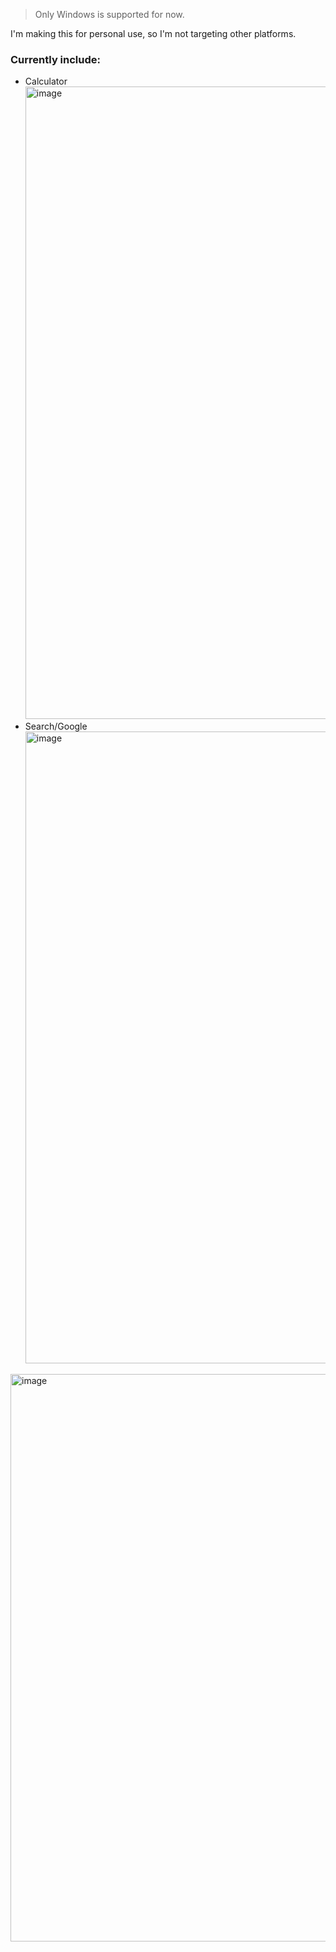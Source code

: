 > Only Windows is supported for now.

I&apos;m making this for personal use, so I&apos;m not targeting other platforms.
### Currently include:
- Calculator
  <img width="1917" height="1012" alt="image" src="https://github.com/user-attachments/assets/b4694279-139d-4e5a-9e54-00e27c445189" />
- Search/Google
  <img width="1918" height="1011" alt="image" src="https://github.com/user-attachments/assets/7abe67ce-75ec-4ac0-96ca-420a1178ca36" />
<img width="1905" height="908" alt="image" src="https://github.com/user-attachments/assets/c6c55d5a-b639-463c-b6ac-497af8aa1d3a" />


